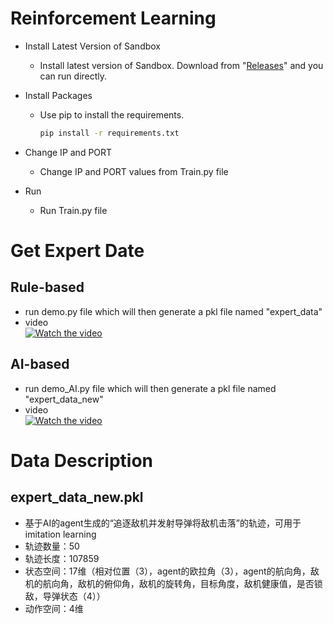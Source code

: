 
# Reinforcement Learning

* Install Latest Version of Sandbox
  
  * Install latest version of Sandbox. Download from "[Releases](https://github.com/harfang3d/dogfight-sandbox-hg2/releases/tag/v1.3.0)" and you can run directly.

* Install Packages
  * Use pip to install the requirements.

    ~~~bash
    pip install -r requirements.txt
    ~~~
* Change IP and PORT
  * Change IP and PORT values from Train.py file
* Run
  * Run Train.py file


# Get Expert Date

## Rule-based
* run demo.py file which will then generate a pkl file named "expert_data"
* video</br>[![Watch the video](http://img.youtube.com/vi/i6DAneyneh8/0.jpg)](https://www.youtube.com/watch?v=i6DAneyneh8 "YOUR_VIDEO_TITLE")
## AI-based
* run demo_AI.py file which will then generate a pkl file named "expert_data_new"
* video</br>[![Watch the video](http://img.youtube.com/vi/uQKoI0rQC2k/0.jpg)](https://www.youtube.com/watch?v=uQKoI0rQC2k "YOUR_VIDEO_TITLE")
# Data Description
## expert_data_new.pkl
* 基于AI的agent生成的“追逐敌机并发射导弹将敌机击落”的轨迹，可用于imitation learning
* 轨迹数量：50
* 轨迹长度：107859
* 状态空间：17维（相对位置（3），agent的欧拉角（3），agent的航向角，敌机的航向角，敌机的俯仰角，敌机的旋转角，目标角度，敌机健康值，是否锁敌，导弹状态（4））
* 动作空间：4维

  